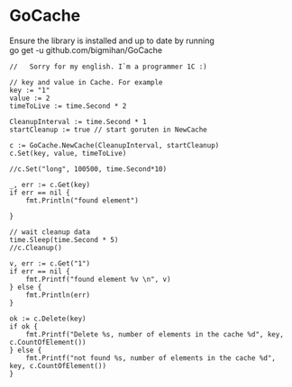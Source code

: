# GoCache
Ensure the library is installed and up to date by running  
go get -u github.com/bigmihan/GoCache

	//   Sorry for my english. I`m a programmer 1C :)

	// key and value in Cache. For example
	key := "1"
	value := 2
	timeToLive := time.Second * 2

	CleanupInterval := time.Second * 1
	startCleanup := true // start goruten in NewCache

	c := GoCache.NewCache(CleanupInterval, startCleanup)
	c.Set(key, value, timeToLive)

	//c.Set("long", 100500, time.Second*10)

	_, err := c.Get(key)
	if err == nil {
		fmt.Println("found element")

	}

	// wait cleanup data
	time.Sleep(time.Second * 5)
	//c.Cleanup()

	v, err := c.Get("1")
	if err == nil {
		fmt.Printf("found element %v \n", v)
	} else {
		fmt.Println(err)
	}

	ok := c.Delete(key)
	if ok {
		fmt.Printf("Delete %s, number of elements in the cache %d", key, c.CountOfElement())
	} else {
		fmt.Printf("not found %s, number of elements in the cache %d", key, c.CountOfElement())
	}
	
	
	
